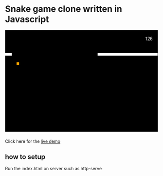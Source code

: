 # Snake game clone written in Javascript

![snake thumnail](assets/snake-game.png)

Click here for the [live demo](https://felipehfs.github.io/snake-js/)
## how to setup

Run the index.html on server such as http-serve
